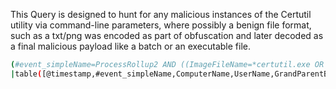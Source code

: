 This Query is designed to hunt for any malicious instances of the Certutil utility via command-line parameters, where possibly a benign file format, such as a txt/png was encoded as part of obfuscation and later decoded as a final malicious payload like a batch or an executable file.

```bash
(#event_simpleName=ProcessRollup2 AND ((ImageFileName=*certutil.exe OR FileName=certutil.exe OR OriginalFilename=CertUtil.exe) AND ((CommandLine="*encode*" OR CommandLine="*encodehex*" OR CommandLine="*decode*" OR CommandLine="*decodehex*") AND (CommandLine="*.acl*" OR CommandLine="*.exe*" OR CommandLine="*.dll*" OR CommandLine="*.bat*" OR CommandLine="*.doc*" OR CommandLine="*.gif*" OR CommandLine="*.jpeg*" OR CommandLine="*.jpg*" OR CommandLine="*.mp3*" OR CommandLine="*.pdf*" OR CommandLine="*.png*" OR CommandLine="*.ppt*" OR CommandLine="*.tmp*" OR CommandLine="*.xls*" OR CommandLine="*.xml*" OR CommandLine="*.zip*" OR CommandLine="*.txt*")))) OR ((CommandHistory="*encode*" OR CommandHistory="*encodehex*" OR CommandHistory="*decode*" OR CommandHistory="*decodehex*") AND CommandHistory="*certutil*")
|table([@timestamp,#event_simpleName,ComputerName,UserName,GrandParentBaseFileName,ParentBaseFileName,OriginalFilename,FileName,CommandLine,CommandHistory])
```
